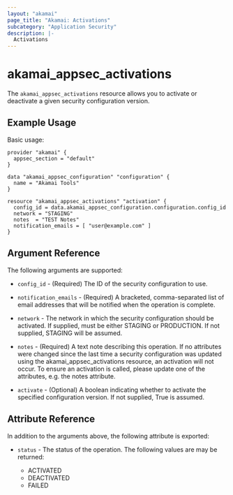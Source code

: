 ```yaml
---
layout: "akamai"
page_title: "Akamai: Activations"
subcategory: "Application Security"
description: |-
  Activations
---
```


# akamai_appsec_activations


The `akamai_appsec_activations` resource allows you to activate or deactivate a given security configuration version.

## Example Usage

Basic usage:

```hcl
provider "akamai" {
  appsec_section = "default"
}

data "akamai_appsec_configuration" "configuration" {
  name = "Akamai Tools"
}

resource "akamai_appsec_activations" "activation" {
  config_id = data.akamai_appsec_configuration.configuration.config_id
  network = "STAGING"
  notes  = "TEST Notes"
  notification_emails = [ "user@example.com" ]
}

```

## Argument Reference

The following arguments are supported:

* `config_id` - (Required) The ID of the security configuration to use.

* `notification_emails` - (Required) A bracketed, comma-separated list of email addresses that will be notified when the operation is complete.

* `network` - The network in which the security configuration should be activated. If supplied, must be either STAGING or PRODUCTION. If not supplied, STAGING will be assumed.

* `notes` - (Required) A text note describing this operation. If no attributes were changed since the last time a security
configuration was updated using the akamai_appsec_activations resource, an activation will not occur. To ensure an activation
is called, please update one of the attributes, e.g. the notes attribute.

* `activate` - (Optional) A boolean indicating whether to activate the specified configuration version. If not supplied, True is assumed.

## Attribute Reference

In addition to the arguments above, the following attribute is exported:

* `status` - The status of the operation. The following values are may be returned:

  * ACTIVATED
  * DEACTIVATED
  * FAILED



